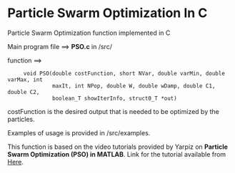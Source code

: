 # Particle Swarm Optimization In C
Particle Swarm Optimization function implemented in C

Main program file ==> **PSO.c** in /src/

function ==>

         void PSO(double costFunction, short NVar, double varMin, double varMax, int
                  maxIt, int NPop, double W, double wDamp, double C1, double C2,
                  boolean_T showIterInfo, struct0_T *out)
         
costFunction is the desired output that is needed to be optimized by the particles.

Examples of usage is provided in /src/examples.

This function is based on the video tutorials provided by Yarpiz on **Particle Swarm Optimization (PSO) in MATLAB**. Link for the tutorial available from [Here](http://yarpiz.com/440/ytea101-particle-swarm-optimization-pso-in-matlab-video-tutorial).
